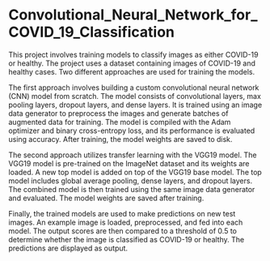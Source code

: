 # Convolutional_Neural_Network_for_COVID_19_Classification
This project involves training models to classify images as either COVID-19 or healthy. The project uses a dataset containing images of COVID-19 and healthy cases. Two different approaches are used for training the models.

The first approach involves building a custom convolutional neural network (CNN) model from scratch. The model consists of convolutional layers, max pooling layers, dropout layers, and dense layers. It is trained using an image data generator to preprocess the images and generate batches of augmented data for training. The model is compiled with the Adam optimizer and binary cross-entropy loss, and its performance is evaluated using accuracy. After training, the model weights are saved to disk.

The second approach utilizes transfer learning with the VGG19 model. The VGG19 model is pre-trained on the ImageNet dataset and its weights are loaded. A new top model is added on top of the VGG19 base model. The top model includes global average pooling, dense layers, and dropout layers. The combined model is then trained using the same image data generator and evaluated. The model weights are saved after training.

Finally, the trained models are used to make predictions on new test images. An example image is loaded, preprocessed, and fed into each model. The output scores are then compared to a threshold of 0.5 to determine whether the image is classified as COVID-19 or healthy. The predictions are displayed as output.
